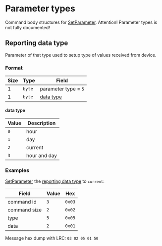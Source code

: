 # Parameter types

Command body structures for [SetParameter](./commands/SetParameter.md).
Attention! Parameter types is not fully documented!


## Reporting data type

Parameter of that type used to setup type of values received from device.

### Format

| Size | Type   | Field                   |
| ---- | ------ | ----------------------- |
| 1    | `byte` | parameter type = `5`    |
| 1    | `byte` | [data type](#data-type) |

#### **data type**

| Value | Description  |
| ----- | ------------ |
| `0`   | hour         |
| `1`   | day          |
| `2`   | current      |
| `3`   | hour and day |

### Examples

[SetParameter](./commands/SetParameter.md) the [reporting data type](#reporting-data-type) to `current`:

| Field        | Value | Hex    |
| ------------ | ----- | ------ |
| command id   | `3`   | `0x03` |
| command size | `2`   | `0x02` |
| type         | `5`   | `0x05` |
| data         | `2`   | `0x01` |

Message hex dump with LRC: `03 02 05 01 50`

